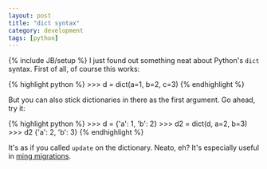 ```yaml
---
layout: post
title: "dict syntax"
category: development
tags: [python]
---
```

{% include JB/setup %}
I just found out something neat about Python's `dict` syntax. First of
all, of course this works:

{% highlight python %}
    >>> d = dict(a=1, b=2, c=3)
{% endhighlight %}

But you can also stick dictionaries in there as the first argument. Go
ahead, try it:

{% highlight python %}
    >>> d = {'a': 1, 'b': 2}
    >>> d2 = dict(d, a=2, b=3)
    >>> d2
    {'a': 2, 'b': 3}
{% endhighlight %}

It's as if you called `update` on the dictionary. Neato, eh? It's
especially useful in [ming migrations][ming-migrations].

[ming-migrations]: http://merciless.sourceforge.net/tour.html#specifying-a-migration "Specifying a migration"

